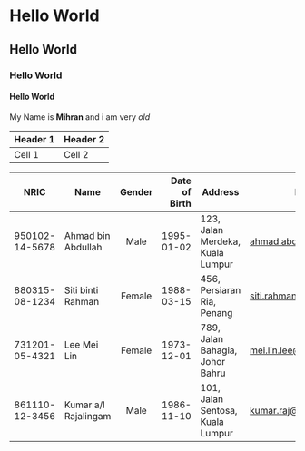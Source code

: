 # Hello World 
## Hello World
### Hello World
#### Hello World
My Name is **Mihran** and i am very *old*

| Header 1 | Header 2 |
|----------|----------|
| Cell 1   | Cell 2   |

| NRIC      | Name                  | Gender | Date of Birth | Address                           | Email                       | Phone Number   |
|-----------|-----------------------|:--------:|---------------:|-----------------------------------|-----------------------------|-----------------|
| 950102-14-5678 | Ahmad bin Abdullah | Male   | 1995-01-02    | 123, Jalan Merdeka, Kuala Lumpur  | ahmad.abd@example.com      | +6012-345-6789  |
| 880315-08-1234 | Siti binti Rahman   | Female | 1988-03-15    | 456, Persiaran Ria, Penang        | siti.rahman@example.com    | +6016-789-0123  |
| 731201-05-4321 | Lee Mei Lin          | Female | 1973-12-01    | 789, Jalan Bahagia, Johor Bahru   | mei.lin.lee@example.com    | +6019-456-7890  |
| 861110-12-3456 | Kumar a/l Rajalingam | Male  | 1986-11-10    | 101, Jalan Sentosa, Kuala Lumpur | kumar.raj@example.com      | +6018-123-4567  |

